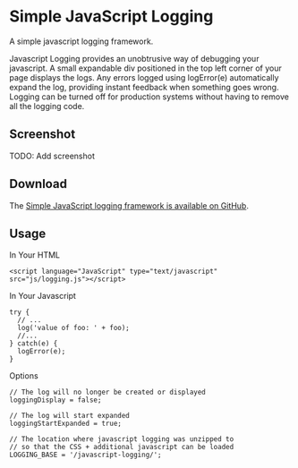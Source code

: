 # Simple JavaScript Logging

A simple javascript logging framework.

Javascript Logging provides an unobtrusive way of debugging your javascript. A small expandable div positioned in the top left corner of your page displays the logs. Any errors logged using logError(e) automatically expand the log, providing instant feedback when something goes wrong. Logging can be turned off for production systems without having to remove all the logging code.

## Screenshot

TODO: Add screenshot

## Download

The [Simple JavaScript logging framework is available on GitHub](https://github.com/karl/simple-javascript-logging).

## Usage

In Your HTML

    <script language="JavaScript" type="text/javascript" src="js/logging.js"></script>

In Your Javascript

    try {
      // ...
      log('value of foo: ' + foo);
      //...
    } catch(e) {
      logError(e);
    }

Options

    // The log will no longer be created or displayed
    loggingDisplay = false;

    // The log will start expanded
    loggingStartExpanded = true;

    // The location where javascript logging was unzipped to
    // so that the CSS + additional javascript can be loaded
    LOGGING_BASE = '/javascript-logging/';
